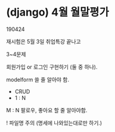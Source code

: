 # (django) 4월 월말평가

190424

재시험은 5월 3일 취업특강 끝나고



3~4문제

회원가입 or 로그인 구현하기 (둘 중 하나).

modelform 쓸 줄 알아야 함.

* CRUD
* 1 : N

M : N 팔로우, 좋아요 할 줄 알아야함.



! 파일명 주의 (명세에 나와있는대로만 하기.)